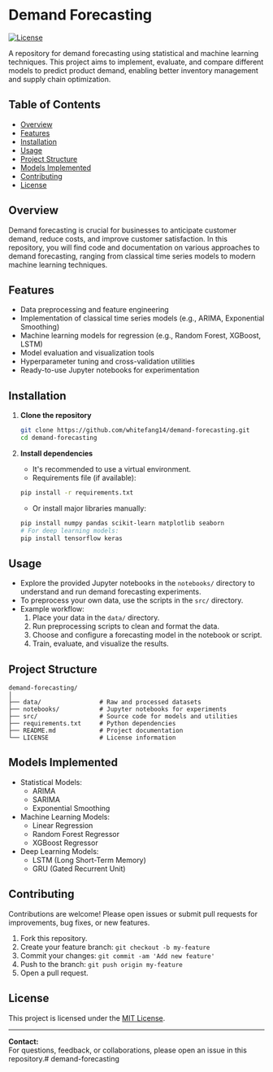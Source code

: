 # Demand Forecasting

[![License](https://img.shields.io/github/license/whitefang14/demand-forecasting.svg)](LICENSE)

A repository for demand forecasting using statistical and machine learning techniques. This project aims to implement, evaluate, and compare different models to predict product demand, enabling better inventory management and supply chain optimization.

## Table of Contents

- [Overview](#overview)
- [Features](#features)
- [Installation](#installation)
- [Usage](#usage)
- [Project Structure](#project-structure)
- [Models Implemented](#models-implemented)
- [Contributing](#contributing)
- [License](#license)

## Overview

Demand forecasting is crucial for businesses to anticipate customer demand, reduce costs, and improve customer satisfaction. In this repository, you will find code and documentation on various approaches to demand forecasting, ranging from classical time series models to modern machine learning techniques.

## Features

- Data preprocessing and feature engineering
- Implementation of classical time series models (e.g., ARIMA, Exponential Smoothing)
- Machine learning models for regression (e.g., Random Forest, XGBoost, LSTM)
- Model evaluation and visualization tools
- Hyperparameter tuning and cross-validation utilities
- Ready-to-use Jupyter notebooks for experimentation

## Installation

1. **Clone the repository**
   ```bash
   git clone https://github.com/whitefang14/demand-forecasting.git
   cd demand-forecasting
   ```

2. **Install dependencies**
   - It's recommended to use a virtual environment.
   - Requirements file (if available):

   ```bash
   pip install -r requirements.txt
   ```

   - Or install major libraries manually:
   ```bash
   pip install numpy pandas scikit-learn matplotlib seaborn
   # For deep learning models:
   pip install tensorflow keras
   ```

## Usage

- Explore the provided Jupyter notebooks in the `notebooks/` directory to understand and run demand forecasting experiments.
- To preprocess your own data, use the scripts in the `src/` directory.
- Example workflow:
  1. Place your data in the `data/` directory.
  2. Run preprocessing scripts to clean and format the data.
  3. Choose and configure a forecasting model in the notebook or script.
  4. Train, evaluate, and visualize the results.

## Project Structure

```
demand-forecasting/
│
├── data/                # Raw and processed datasets
├── notebooks/           # Jupyter notebooks for experiments
├── src/                 # Source code for models and utilities
├── requirements.txt     # Python dependencies
├── README.md            # Project documentation
└── LICENSE              # License information
```

## Models Implemented

- Statistical Models:
  - ARIMA
  - SARIMA
  - Exponential Smoothing
- Machine Learning Models:
  - Linear Regression
  - Random Forest Regressor
  - XGBoost Regressor
- Deep Learning Models:
  - LSTM (Long Short-Term Memory)
  - GRU (Gated Recurrent Unit)

## Contributing

Contributions are welcome! Please open issues or submit pull requests for improvements, bug fixes, or new features.

1. Fork this repository.
2. Create your feature branch: `git checkout -b my-feature`
3. Commit your changes: `git commit -am 'Add new feature'`
4. Push to the branch: `git push origin my-feature`
5. Open a pull request.

## License

This project is licensed under the [MIT License](LICENSE).

---

**Contact:**  
For questions, feedback, or collaborations, please open an issue in this repository.# demand-forecasting
